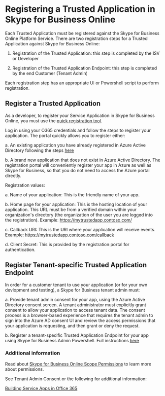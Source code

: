 # Registering a Trusted Application in Skype for Business Online

Each Trusted Application must be registered against the Skype for Business Online Platform Service.  There are two registration steps for a Trusted Application against Skype for Business Online:

1. Registration of the Trusted Application: this step is completed by the ISV or Developer

2. Registration of the Trusted Application Endpoint: this step is completed by the end Customer (Tenant Admin)


Each registration step has an appropriate UI or Powershell script to perform registration. 


## Register a Trusted Application 

As a developer, to register your Service Application in Skype for Business Online, you must use the [quick registration tool](https://bportal.azurewebsites.net).

Log in using your O365 credentials and follow the steps to register your application.  The portal quickly allows you to register either:

   a. An existing application you have already registered in Azure Active Directory following the steps [here](https://skypedevtap.visualstudio.com/_git/Trusted%20App%20API%20Documentation?path=%2FTrusted_Application_API%2FRegistrationInAzureActiveDirectory.md)

   b. A brand new application that does not exist in Azure Active Directory.  The registration portal will conveniently register your app in Azure as well as Skype for Business, so that you do not need to access the Azure portal directly.

Registration values:

   a. Name of your application:  This is the friendly name of your app.
   
   b. Home page for your application: This is the hosting location of your application.  This URL must be from a verified domain within your organization's directory (the organization of the user you are logged into the registration).  Example: https://mytrustedapp.contoso.com/
   
   c. Callback URI:  This is the URI where your application will receive events.  Example: https://mytrustedapp.contoso.com/callback
   
   d. Client Secret: This is provided by the registration portal for authentication.
   
   
## Register Tenant-specific Trusted Application Endpoint   
   
In order for a customer tenant to use your application (or for your own devlopment and testing), a Skype for Business tenant admin must:

   a. Provide tenant admin consent for your app, using the Azure Active Directory consent screen.  A tenant administrator must explicitly grant consent to allow your application to access tenant data. The consent process is a browser-based experience that requires the tenant admin to sign into the Azure AD consent UI and review the access permissions that your application is requesting, and then grant or deny the request.
   
   b. Register a tenant-specific Trusted Application Endpoint for your app using Skype for Business Admin Powershell. Full instructions [here](./TrustedApplicationEndpoint.md)


### Additional information
Read about [Skype for Business Online Scope Permissions](https://msdn.microsoft.com/en-us/skype/ucwa/skypeforbusinessonlinescopepermissions) to learn more about permissions.  

See Tenant Admin Consent or the following for additional information:

[Building Service Apps in Office 365](https://msdn.microsoft.com/en-us/office/office365/howto/building-service-apps-in-office-365)

